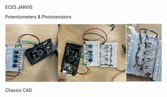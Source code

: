 ECE5 JARVIS

Potentiometers & Photoresistors

![Potentiometers & Photoresistors](pp.jpeg)

Chassis CAD
